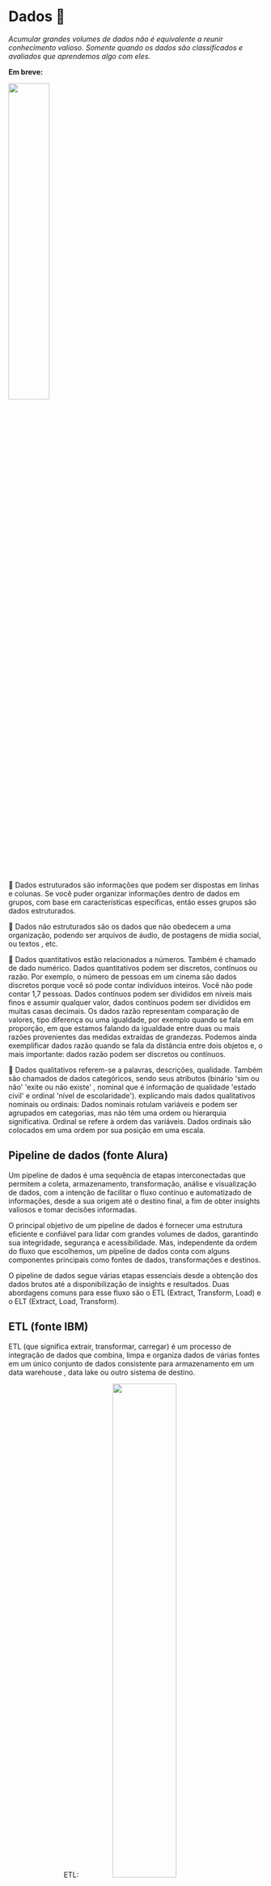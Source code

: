 # Dados 🎲

*Acumular grandes volumes de dados não é equivalente a reunir conhecimento valioso. Somente quando os dados são classificados e avaliados que aprendemos algo com eles.*

**Em breve:**

<a href="https://www.youtube.com/watch?v=8GSurpLUSoM" target="_blank">
<img src="imagens/dados.png" width="40%">
</a>


📌 Dados estruturados são informações que podem ser dispostas em linhas e colunas. Se você puder organizar informações dentro de dados em grupos, com base em características específicas, então esses grupos são dados estruturados.

📌 Dados não estruturados são os dados que não obedecem a uma organização, podendo ser arquivos de áudio, de postagens de mídia social, ou textos , etc.

📌 Dados quantitativos estão relacionados a números. Também é chamado de dado numérico. Dados quantitativos podem ser discretos, contínuos ou razão. Por exemplo, o número de pessoas em um cinema são dados discretos porque você só pode contar indivíduos inteiros. Você não pode contar 1,7 pessoas. Dados contínuos podem ser divididos em níveis mais finos e assumir qualquer valor, dados contínuos podem ser divididos em muitas casas decimais. Os dados razão representam comparação de valores, tipo diferença ou uma igualdade, por exemplo quando se fala em proporção, em que estamos falando da igualdade entre duas ou mais razões provenientes das medidas extraídas de grandezas.  Podemos ainda exemplificar dados razão quando se fala da distância entre dois objetos e, o mais importante: dados razão podem ser discretos ou contínuos. 

📌 Dados qualitativos referem-se a palavras, descrições, qualidade. Também são chamados de dados categóricos, sendo seus atributos (binário 'sim ou não' 'exite ou não existe' , nominal que é informação de qualidade 'estado civil' e  ordinal 'nível de escolaridade'). explicando mais dados qualitativos nominais ou ordinais: Dados nominais rotulam variáveis e podem ser agrupados em categorias, mas não têm uma ordem ou hierarquia significativa. Ordinal se refere à ordem das variáveis. Dados ordinais são colocados em uma ordem por sua posição em uma escala.

## Pipeline de dados (fonte Alura)

Um pipeline de dados é uma sequência de etapas interconectadas que permitem a coleta, armazenamento, transformação, análise e visualização de dados, com a intenção de facilitar o fluxo contínuo e automatizado de informações, desde a sua origem até o destino final, a fim de obter insights valiosos e tomar decisões informadas.

O principal objetivo de um pipeline de dados é fornecer uma estrutura eficiente e confiável para lidar com grandes volumes de dados, garantindo sua integridade, segurança e acessibilidade. Mas, independente da ordem do fluxo que escolhemos, um pipeline de dados conta com alguns componentes principais como fontes de dados, transformações e destinos.

O pipeline de dados segue várias etapas essenciais desde a obtenção dos dados brutos até a disponibilização de insights e resultados. Duas abordagens comuns para esse fluxo são o ETL (Extract, Transform, Load) e o ELT (Extract, Load, Transform).

## ETL (fonte IBM)

ETL (que significa extrair, transformar, carregar) é um processo de integração de dados que combina, limpa e organiza dados de várias fontes em um único conjunto de dados consistente para armazenamento em um data warehouse , data lake ou outro sistema de destino.

<center>
ETL:
<img src='imagens/ETL.png' width = 50% >
</center>

<center>
 ELT:
<img src='imagens/ELT.png' width = 50% >
</center>


## Data analytics e data science (fonte IBM)

📌 Analistas de dados coletam e examinam grandes conjuntos de dados para identificar tendências, previsões e visualizações de dados para contar uma história convincente por meio de insights acionáveis. Esses insights ajudam as empresas a tomar decisões informadas sobre as necessidades comerciais.

📌 Cientistas de dados  projetam e criam novos processos para modelagem de dados. Eles usam algoritmos, análises preditivas e análises estatísticas. Cientistas de dados têm habilidades técnicas para organizar dados não estruturados e construir suas próprias metodologias para fazer previsões com base em tendências de dados, usa técnicas como aprendizado de máquina para criar e treinar modelos para prever resultados futuros. 

## Ferramentas e leituras:

📌 Leitura da página [Our World in Data] (https://ourworldindata.org/)

📌 Leitura da [PEP 249](https://peps.python.org/pep-0249/) 


[Documentação Pandas](https://pandas.pydata.org/docs/)

### Para instalar o pandas no VScode: pip install pandas

[Documentação SQLAlchemy](https://docs.sqlalchemy.org/en/20/)

### Para instalar o SQLAlchemy no VScode: pip install SQLAlchemy


<center>
 IBM - crescimento exponencial de dados:
<img src='imagens/img_IBM_dados.png' width = 50% >
</center>

<center>
Gartner:
Big data são ativos de informação de alto volume, alta velocidade e/ou alta variedade que exigem formas inovadoras e econômicas de processamento de informações que permitam melhor percepção, tomada de decisões e automação de processos.
<img src='imagens/big data.png' width = 50% >
</center>

## Análise de dados (Coursera - Google Data Analytics)

Coletar, organizar, limpar e analisar ---> insights ---> tomada de decisões.

📌 Fazer perguntas e definir o problema.

📌 Preparar os dados, coletando e armazenando as informações.

📌 Processar os dados, limpando e verificando as informações.

📌 Analisar os dados para encontrar padrões, relações e tendências.

📌 Compartilhar dados com seu público.

📌 Agir com base nos dados e usar os resultados da análise.

Cada tipo de análise de dados tem um objetivo diferente:

📌 Análise descritiva responde à pergunta: “O que está acontecendo?”

📌 Análise diagnóstica responde "Por que tendências e padrões estão acontecendo?"

📌 Análise preditiva usa dados históricos para fazer previsões sobre o futuro.

📌 Análise prescritiva combina os insights de todas as análises de dados anteriores para determinar quais ações tomar para eliminar um problema futuro.


Analistas de dados usam gráficos específicos para visualizar dados quantitativos e qualitativos. 
<center>
 IBM - gráficos para tipos de dados:
<img src='imagens/IBM-graficosDados.png' width = 50% >
<img src='imagens/IBM-graficosDados-Exemplos.png' width = 50% >
</center>

### pontos plotados

[Khan Academy](https://pt.khanacademy.org/math/basic-geo/basic-geo-coord-plane/x7fa91416:coordinate-plane-word-problems/v/interpreting-plotted-points)



## Narrativa de dados (fonte IBM)

A narrativa de dados envolve uma combinação de dados , visualizações e narrativas .

📌 Quando a narrativa é associada a dados, ela explica ao público o que está acontecendo nos dados e por que um insight é importante.

📌 Quando visualizações são aplicadas a dados, elas esclarecem um público com insights que eles não obteriam sem gráficos ou tabelas. Padrões e tendências emergem de todas as linhas e colunas em um banco de dados, com a ajuda de visualizações de dados.

📌 Quando a narrativa e as visualizações se unem, elas podem criar uma história de dados que pode influenciar, impulsionar mudanças e envolver o público.


## Metodologias para dados estruturados (fonte IBM)

*CRISP-DM, KDD e SEMMA são metodologias clássicas e amplamente adotadas para mineração de dados e são mais adequadas para dados estruturados, são úteis para usar análises descritivas e preditivas. As três metodologias são todas iterativas! Isso significa que as fases ou etapas podem ser repetidas. O conhecimento adquirido pode ser reciclado de volta ao processo para obter mais ou diferentes insights.*

<center>
 📌 IBM - CRISP-DM:
 O CRISP-DM é iterativo , o que significa que as fases podem ser repetidas para melhorar incrementalmente o resultado. Os resultados de alguns estágios podem exigir que o ciclo do projeto retorne aos estágios anteriores.
<img src='imagens/data-mining-IBM.png' width = 60% >
</center>

<center>
 📌 IBM - KDD:
 KDD é iterativo , o que significa que novos dados podem ser integrados e transformados para obter resultados diferentes e mais apropriados. Observação sobre KDD: o processo não aborda muitas das realidades modernas dos projetos de ciência de dados, como a configuração da arquitetura de big data, considerações de ética ou as várias funções em uma equipe de ciência de dados.
<img src='imagens/KDD-IBM.png' width = 70% >
</center>

<center>
 📌 IBM - SEMMA:
 O Instituto SAS desenvolveu o SEMMA como um processo de mineração de dados. O SEMMA foca principalmente nas tarefas de modelagem de projetos de mineração de dados. SEMMA também é um processo iterativo  , no qual responder a um conjunto de perguntas geralmente leva a perguntas mais interessantes e específicas.
<img src='imagens/SEMMA - SAS.png' width = 70% >
</center>

Fonte Instituto SAS: O SAS Institute define mineração de dados como o processo de Amostragem, Exploração, Modificação, Modelagem e Avaliação (SEMMA) de grandes quantidades de dados para descobrir padrões previamente desconhecidos que podem ser utilizados como uma vantagem comercial. 

📌 Sample | Amostra: As amostras devem ser grandes o suficiente para conter as informações significativas, mas pequenas o suficiente para serem processadas.

📌 Explore | Explorar: identifique relacionamentos previstos, tendências não previstas e anomalias para obter entendimento e ideias.

📌 Modify | Modificar: crie, selecione e transforme as variáveis ​​para focar o processo de seleção do modelo.

📌 Model | Modelar: use ferramentas analíticas para procurar uma combinação de dados que preveja de forma confiável um resultado desejado.

📌 Assess | Avaliar: avalie a utilidade e a confiabilidade das descobertas do processo de mineração de dados.


 ## METODOLOGIA IBM:

 -----> entender o problema comercial atual e o público alvo.
- Compreensão empresarial  

 -----> reúne, transforma e atualiza os dados, utiliza análise descritiva e diagnóstica buscando como resultado uma solução proposta.
- Exploração e preparação de dados  
- Representação e transformação de dados  
- Visualização e apresentação de dados

 -----> treinamento e implantação de modelo de dados e uso de IA para prever ou classificar os insights obtidos, antecipar problemas futuros utilizando análise preditiva e prescritiva.
- Treinar modelos de dados
- Implantar modelos de dados
<center>
<img src='imagens/engenharia-de-dados_IBM.png' width = 70% >
</center>

### *exploração inicial de dados*

- Quais características de dados parecem promissoras para análises posteriores?
- A exploração revelou novas características sobre os dados?
- A exploração mudou a hipótese inicial?

### *preparação de dados*

Cientistas de dados não podem presumir que os dados estão prontos para uso, mesmo que sejam dados estruturados. Dados do mundo real geralmente precisam de algum trabalho porque podem ser: 

- Incompleto ou com valores incorretos 
- Corrompido com linhas quebradas ou campos no lugar errado 
- Muito aleatório
- Irrelevante 
- Um outlier, que é um valor que está muito distante de outros valores e distorce os dados
- Um valor ausente em alguns campos

📌 SQL é a linguagem mais comum para extrair, organizar e gerenciar dados em um banco de dados relacional para então executar várias operações nos dados. 

📌 Um arquivo de valores separados por vírgula (CSV)  permite que os dados sejam salvos em um formato tabular. Cada linha do arquivo é um registro de dados.

### *representação e transformação de dados*

- Compreendendo os dados 
- Avaliação da qualidade dos dados
- Descobrindo insights iniciais sobre os dados

### *Estatística descritiva*

 A estatística descritiva resume *quantitativamente* um conjunto de dados. Ela pode responder à pergunta: *"O que está acontecendo?"* Cientistas de dados podem construir uma tabela para descrever um conjunto de dados grande e complexo e fazer observações rápidas sobre:

- Número (N): Qual é o número total de observações?
- Média: Qual é a média de um conjunto de dois ou mais números?
- Mediana: Qual é o número do meio ou “centro” em uma lista ordenada de números? 
- Moda: Qual é o valor mais observado em um conjunto de dados?
- Mínimo: Qual é o extremo mínimo de um conjunto de dados?
- Máximo: Qual é o extremo máximo de um conjunto de dados?
- Desvio padrão: Quão dispersos estão os dados em relação à média?

### *Visualizações exploratórias*

Às vezes, as estatísticas podem ser enganosas quando usadas por si só, então é importante ter outras técnicas. Cientistas de dados também usam visualizações exploratórias . Visualizações exploratórias ajudam a tornar dados complexos mais acessíveis e reveladores. Cientistas de dados usam visualizações iniciais, como tabelas, gráficos e mapas, para descobrir distribuições, encontrar padrões e entender tendências.

Estatísticas descritivas, técnicas de visualização e muitas outras técnicas ajudam os cientistas de dados a entender os dados e avaliar sua qualidade . As equipes de ciência de dados devem validar a qualidade dos dados que usam como entrada para modelagem preditiva porque dados de baixa qualidade levarão a um desempenho ruim do modelo mais tarde no processo.

## Mineração de dados (fonte Estácio)

📌 A mineração é o processo de extração dos dados de uma base, esse processo tem procedimentos como: extrair os dados da base de dados, utilizar ferramentas que vão tratar e transformar esses dados em informações e através dessas informações será possível passar o conhecimento que é o objetivo do processo de mineração. 

📌 Modelo : Com as variáveis ​​refinadas e os dados limpos, a etapa de modelagem aplica uma variedade de técnicas de mineração de dados para produzir um modelo projetado de como esses dados alcançam o resultado final desejado do processo,  é quando os dados coletados, selecionados e refinados são reunidos e testados objetivando chegar ao conhecimento derivado e ilustrá-lo mais visualmente.

## Machine learning:

Aprendizado de máquina (ML) é um ramo da inteligência artificial (IA)  e da ciência da computação que se concentra no uso de dados e algoritmos para permitir que a IA imite a maneira como os humanos aprendem, melhorando gradualmente sua precisão.

Um algoritmo de aprendizado de máquina "ingere" dados para que possa melhorar sua precisão.

*Aprendizado supervisionado*
O aprendizado supervisionado treina máquinas em dados para construir regras gerais que podem ser aplicadas a problemas futuros. Quanto melhor o conjunto de dados de treinamento, melhor a saída.
As informações podem, por exemplo, ser desenhos e fotos de animais, alguns dos quais são cães e são rotulados como “cão”. A máquina tenta identificar padrões para que, quando vir uma nova foto de um cão e for perguntada, “O que é isso?”, ela possa responder, “cão”, com alta precisão.

*Aprendizado não supervisionado*
O aprendizado não supervisionado treina máquinas em um grande volume de dados não rotulados. Por exemplo, uma máquina pode receber muitas fotos e artigos sobre cães. A máquina ingere e classifica as informações dentro de todas as fotos e artigos. Quando é mostrada à máquina uma nova foto de um cão, a máquina pretende ser capaz de identificá-la como um cão, com precisão razoável.

*Aprendizado por reforço*
O aprendizado por reforço não envolve um objetivo específico, é uma técnica de aprendizado de máquina baseada em feedback. Envolve aprender por tentativa e erro ou “aprender conforme você avança”. O aprendizado por reforço é amplamente usado em carros autônomos, drones e outras aplicações robóticas. 

Segundo a fonte *UC Berkeley School of Information* o algoritmo típico de aprendizado de máquina supervisionado consiste em aproximadamente três componentes:

1 - Um processo de decisão:  uma receita de cálculos ou outras etapas que recebe os dados e “adivinham” que tipo de padrão seu algoritmo está procurando encontrar.

2 - Uma função de erro:  Um método de medir o quão boa foi a suposição comparando-a com exemplos conhecidos (quando eles estão disponíveis). O processo de decisão acertou? Se não, como você quantifica “quão ruim” foi a falha?

3 - Um processo de atualização ou otimização:  um método no qual o algoritmo analisa o erro e então atualiza como o processo de decisão chega à decisão final, para que na próxima vez o erro não seja tão grande.

Tipos de aprendizado de máquina segundo a nvidia.com:

1 - Aprendizado supervisionado:  o conjunto de dados usado foi pré-rotulado e classificado pelos usuários para permitir que o algoritmo veja quão preciso é seu desempenho.

2 - Aprendizado não supervisionado:  o conjunto de dados brutos usado não é rotulado e um algoritmo identifica padrões e relacionamentos dentro dos dados sem ajuda dos usuários.

3 - Aprendizado semissupervisionado:  O conjunto de dados contém dados estruturados e não estruturados, que guiam o algoritmo em seu caminho para tirar conclusões independentes. A combinação dos dois tipos de dados em um conjunto de dados de treinamento permite que algoritmos de aprendizado de máquina aprendam a rotular dados não rotulados.

4 - Aprendizado por reforço:  O conjunto de dados usa um sistema de “recompensas/punições”, oferecendo feedback ao algoritmo para aprender com suas próprias experiências por tentativa e erro.

*Dependendo do problema em questão, o modelo de aprendizado não supervisionado pode organizar os dados de diferentes maneiras:*

- Clustering : Sem ser um ornitólogo especialista, é possível olhar para uma coleção de fotos de pássaros e separá-las aproximadamente por espécie, confiando em dicas como cor da pena, tamanho ou formato do bico. É assim que a aplicação mais comum para aprendizado não supervisionado, clustering, funciona: o modelo de aprendizado profundo procura dados de treinamento que sejam semelhantes entre si e os agrupa.

- Detecção de anomalias : Os bancos detectam transações fraudulentas procurando padrões incomuns no comportamento de compra do cliente. Por exemplo, se o mesmo cartão de crédito for usado na Califórnia e na Dinamarca no mesmo dia, isso é motivo para suspeita. Da mesma forma, o aprendizado não supervisionado pode ser usado para sinalizar outliers em um conjunto de dados.

- Associação : Encha um carrinho de compras on-line com fraldas, compota de maçã e copos com canudinho e o site pode recomendar que você adicione um babador e um monitor de bebê ao seu pedido. Este é um exemplo de associação, onde certos recursos de uma amostra de dados se correlacionam com outros recursos. Ao observar alguns atributos-chave de um ponto de dados, um modelo de aprendizado não supervisionado pode prever os outros atributos aos quais eles são comumente associados.

- Autoencoders : Autoencoders pegam dados de entrada, compactam em um código e tentam recriar os dados de entrada a partir desse código resumido. Embora seja um truque de aprendizado profundo, há menos casos reais em que um autocodificador simples é útil. Mas adicione uma camada de complexidade e as possibilidades se multiplicam: ao usar versões com ruído e limpas de uma imagem durante o treinamento, os autoencoders podem remover ruído de dados visuais como imagens, vídeos ou exames médicos para melhorar a qualidade da imagem.

<img src='imagens/redes neurais.png' width = 100% >



📌 IBM [ML e IA](https://www.ibm.com/topics/machine-learning) 


📌 KDnuggets [Conceitos importantes](https://www.kdnuggets.com/2016/05/machine-learning-key-terms-explained.html) 


📌 DataCamp [Data Science Use Cases Guide](https://www.datacamp.com/blog/data-science-use-cases-guide) 

